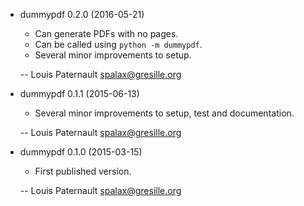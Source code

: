 * dummypdf 0.2.0 (2016-05-21)

    * Can generate PDFs with no pages.
    * Can be called using `python -m dummypdf`.
    * Several minor improvements to setup.

    -- Louis Paternault <spalax@gresille.org>

* dummypdf 0.1.1 (2015-06-13)

    * Several minor improvements to setup, test and documentation.

    -- Louis Paternault <spalax@gresille.org>

* dummypdf 0.1.0 (2015-03-15)

    * First published version.

    -- Louis Paternault <spalax@gresille.org>
